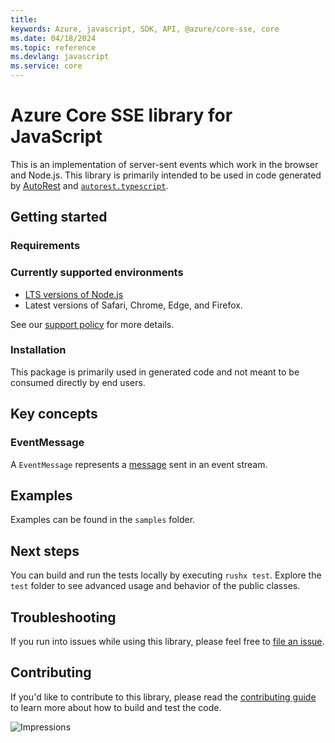 ```yaml
---
title: 
keywords: Azure, javascript, SDK, API, @azure/core-sse, core
ms.date: 04/18/2024
ms.topic: reference
ms.devlang: javascript
ms.service: core
---
```

# Azure Core SSE library for JavaScript

This is an implementation of server-sent events which work in the browser and Node.js. This library is primarily intended to be used in code generated by [AutoRest](https://github.com/Azure/Autorest) and [`autorest.typescript`](https://github.com/Azure/autorest.typescript).

## Getting started

### Requirements

### Currently supported environments

- [LTS versions of Node.js](https://github.com/nodejs/release#release-schedule)
- Latest versions of Safari, Chrome, Edge, and Firefox.

See our [support policy](https://github.com/Azure/azure-sdk-for-js/blob/main/SUPPORT.md) for more details.

### Installation

This package is primarily used in generated code and not meant to be consumed directly by end users.

## Key concepts

### EventMessage

A `EventMessage` represents a [message](https://developer.mozilla.org/docs/Web/API/Server-sent_events/Using_server-sent_events#event_stream_format) sent in an event stream.

## Examples

Examples can be found in the `samples` folder.

## Next steps

You can build and run the tests locally by executing `rushx test`. Explore the `test` folder to see advanced usage and behavior of the public classes.

## Troubleshooting

If you run into issues while using this library, please feel free to [file an issue](https://github.com/Azure/azure-sdk-for-js/issues/new).

## Contributing

If you'd like to contribute to this library, please read the [contributing guide](https://github.com/Azure/azure-sdk-for-js/blob/main/CONTRIBUTING.md) to learn more about how to build and test the code.

![Impressions](https://azure-sdk-impressions.azurewebsites.net/api/impressions/azure-sdk-for-js%2Fsdk%2Fcore%2Fcore-rest-pipeline%2FREADME.png)


